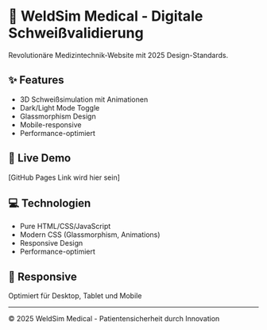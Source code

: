 # 🏥 WeldSim Medical - Digitale Schweißvalidierung

Revolutionäre Medizintechnik-Website mit 2025 Design-Standards.

## ✨ Features
- 3D Schweißsimulation mit Animationen
- Dark/Light Mode Toggle  
- Glassmorphism Design
- Mobile-responsive
- Performance-optimiert

## 🚀 Live Demo
[GitHub Pages Link wird hier sein]

## 💻 Technologien
- Pure HTML/CSS/JavaScript
- Modern CSS (Glassmorphism, Animations)
- Responsive Design
- Performance-optimiert

## 📱 Responsive
Optimiert für Desktop, Tablet und Mobile

---
© 2025 WeldSim Medical - Patientensicherheit durch Innovation
